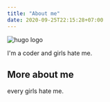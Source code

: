 ```yaml
---
title: "About me"
date: 2020-09-25T22:15:28+07:00
---
```


![hugo logo](/img/google.png)

I'm a coder and girls hate me.

## More about me

every girls hate me.